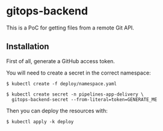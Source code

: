 # gitops-backend

This is a PoC for getting files from a remote Git API.

## Installation

First of all, generate a GitHub access token.

You will need to create a secret in the correct namespace:

```shell
$ kubectl create -f deploy/namespace.yaml
```

```shell
$ kubectl create secret -n pipelines-app-delivery \
  gitops-backend-secret --from-literal=token=GENERATE_ME
```

Then you can deploy the resources with:

```shell
$ kubectl apply -k deploy
```
